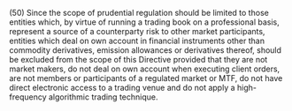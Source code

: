 (50) Since the scope of prudential regulation should be limited to those entities which, by virtue of running a trading book on a professional basis, represent a source of a counterparty risk to other market participants, entities which deal on own account in financial instruments other than commodity derivatives, emission allowances or derivatives thereof, should be excluded from the scope of this Directive provided that they are not market makers, do not deal on own account when executing client orders, are not members or participants of a regulated market or MTF, do not have direct electronic access to a trading venue and do not apply a high-frequency algorithmic trading technique.